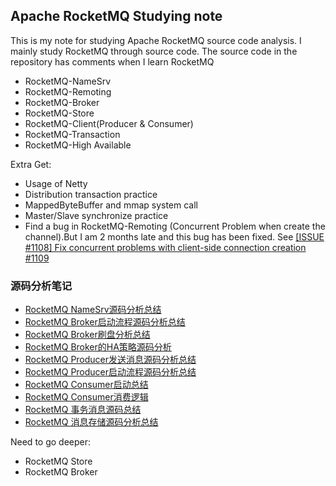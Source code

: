 ## Apache RocketMQ Studying note

This is my note for studying Apache RocketMQ source code analysis. I mainly study RocketMQ through source code.
The source code in the repository has comments when I learn RocketMQ

* RocketMQ-NameSrv
* RocketMQ-Remoting
* RocketMQ-Broker
* RocketMQ-Store
* RocketMQ-Client(Producer & Consumer)
* RocketMQ-Transaction
* RocketMQ-High Available

Extra Get:
* Usage of Netty
* Distribution transaction practice
* MappedByteBuffer and mmap system call
* Master/Slave synchronize practice
* Find a bug in RocketMQ-Remoting (Concurrent Problem when create the channel).But I am 2 months late and this bug has been fixed. See [[ISSUE #1108] Fix concurrent problems with client-side connection creation #1109](https://github.com/apache/rocketmq/pull/1109)

### 源码分析笔记
* [RocketMQ NameSrv源码分析总结](code%20analysis/RocketMQ%20NameSrv源码分析总结.md)
* [RocketMQ Broker启动流程源码分析总结](code%20analysis/RocketMQ%20Broker启动流程源码分析总结.md)
* [RocketMQ Broker刷盘分析总结](code%20analysis/RocketMQ%20Broker刷盘分析总结.md)
* [RocketMQ Broker的HA策略源码分析](code%20analysis/RocketMQ%20Broker的HA策略源码分析.md)
* [RocketMQ Producer发送消息源码分析总结](code%20analysis/RocketMQ%20Producer发送消息源码分析总结.md)
* [RocketMQ Producer启动流程源码分析总结](code%20analysis/RocketMQ%20Producer启动流程源码分析总结.md)
* [RocketMQ Consumer启动总结](code%20analysis/RocketMQ%20Consumer启动总结.md)
* [RocketMQ Consumer消费逻辑](code%20analysis/RocketMQ%20消费逻辑.md)
* [RocketMQ 事务消息源码总结](code%20analysis/RocketMQ%20事务消息源码总结.md)
* [RocketMQ 消息存储源码分析总结](code%20analysis/RocketMQ%20消息存储源码分析总结.md)


Need to go deeper:
* RocketMQ Store
* RocketMQ Broker
